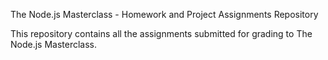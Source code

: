 The Node.js Masterclass - Homework and Project Assignments Repository

This repository contains all the assignments submitted for grading
to The Node.js Masterclass.
